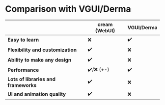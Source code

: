 # Comparison with VGUI/Derma
|                                     | cream (WebUI) | VGUI/Derma |
|-------------------------------------|---------------|------------|
| **Easy to learn**                   | ❌ | ✔️ |
| **Flexibility and customization**   | ✔️ | ❌ |
| **Ability to make any design**      | ✔️ | ❌ |
| **Performance**                     | ✔️/❌ (+-)  | ✔️ |
| **Lots of libraries and frameworks**| ✔️ | ❌ |
| **UI and animation quality**        | ✔️ | ❌ |